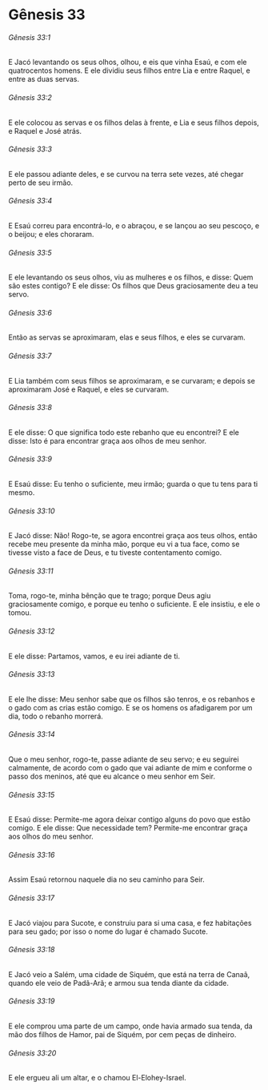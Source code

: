# Gênesis 33

###### Gênesis 33:1

E Jacó levantando os seus olhos, olhou, e eis que vinha Esaú, e com ele quatrocentos homens. E ele dividiu seus filhos entre Lia e entre Raquel, e entre as duas servas.

###### Gênesis 33:2

E ele colocou as servas e os filhos delas à frente, e Lia e seus filhos depois, e Raquel e José atrás.

###### Gênesis 33:3

E ele passou adiante deles, e se curvou na terra sete vezes, até chegar perto de seu irmão.

###### Gênesis 33:4

E Esaú correu para encontrá-lo, e o abraçou, e se lançou ao seu pescoço, e o beijou; e eles choraram.

###### Gênesis 33:5

E ele levantando os seus olhos, viu as mulheres e os filhos, e disse: Quem são estes contigo? E ele disse: Os filhos que Deus graciosamente deu a teu servo.

###### Gênesis 33:6

Então as servas se aproximaram, elas e seus filhos, e eles se curvaram.

###### Gênesis 33:7

E Lia também com seus filhos se aproximaram, e se curvaram; e depois se aproximaram José e Raquel, e eles se curvaram.

###### Gênesis 33:8

E ele disse: O que significa todo este rebanho que eu encontrei? E ele disse: Isto é para encontrar graça aos olhos de meu senhor.

###### Gênesis 33:9

E Esaú disse: Eu tenho o suficiente, meu irmão; guarda o que tu tens para ti mesmo.

###### Gênesis 33:10

E Jacó disse: Não! Rogo-te, se agora encontrei graça aos teus olhos, então recebe meu presente da minha mão, porque eu vi a tua face, como se tivesse visto a face de Deus, e tu tiveste contentamento comigo.

###### Gênesis 33:11

Toma, rogo-te, minha bênção que te trago; porque Deus agiu graciosamente comigo, e porque eu tenho o suficiente. E ele insistiu, e ele o tomou.

###### Gênesis 33:12

E ele disse: Partamos, vamos, e eu irei adiante de ti.

###### Gênesis 33:13

E ele lhe disse: Meu senhor sabe que os filhos são tenros, e os rebanhos e o gado com as crias estão comigo. E se os homens os afadigarem por um dia, todo o rebanho morrerá.

###### Gênesis 33:14

Que o meu senhor, rogo-te, passe adiante de seu servo; e eu seguirei calmamente, de acordo com o gado que vai adiante de mim e conforme o passo dos meninos, até que eu alcance o meu senhor em Seir.

###### Gênesis 33:15

E Esaú disse: Permite-me agora deixar contigo alguns do povo que estão comigo. E ele disse: Que necessidade tem? Permite-me encontrar graça aos olhos do meu senhor.

###### Gênesis 33:16

Assim Esaú retornou naquele dia no seu caminho para Seir.

###### Gênesis 33:17

E Jacó viajou para Sucote, e construiu para si uma casa, e fez habitações para seu gado; por isso o nome do lugar é chamado Sucote.

###### Gênesis 33:18

E Jacó veio a Salém, uma cidade de Siquém, que está na terra de Canaã, quando ele veio de Padã-Arã; e armou sua tenda diante da cidade.

###### Gênesis 33:19

E ele comprou uma parte de um campo, onde havia armado sua tenda, da mão dos filhos de Hamor, pai de Siquém, por cem peças de dinheiro.

###### Gênesis 33:20

E ele ergueu ali um altar, e o chamou El-Elohey-Israel.

